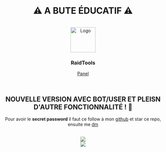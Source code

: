 
<div align="center">
  <h1>⚠ A BUTE ÉDUCATIF ⚠</h1><BR>
  <a href="https://https://github.com/LucasB25/web-panais">
    <img src="https://raidtools.herokuapp.com/logo.png" alt="Logo" width="80" height="80">
  </a>
  <h3>RaidTools</h3>
  <p>
    <a href="https://raidtools.herokuapp.com/">Panel</a>
  </p>
<br>
<h2>NOUVELLE VERSION AVEC BOT/USER ET PLEISN D'AUTRE FONCTIONNALITÉ ! 🌟</h2>
<p> Pour avoir le <strong>secret password</strong> il faut ce follow à mon <a href="https://github.com/llx404">github</a> et star ce repo, ensuite me <a href="https://discord.com/users/282127911690174475">dm</a>
</p><br>
<img src="https://cdn.discordapp.com/attachments/284707525620662272/991021045244891206/unknown.png"><br>
<img src="https://cdn.discordapp.com/attachments/284707525620662272/991016160722051182/unknown.png">

</div>
